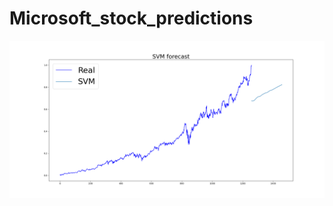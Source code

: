# Microsoft_stock_predictions
![](https://github.com/KWojcik243/Microsoft_stock_predictions/blob/main/svr_forecast.png)

